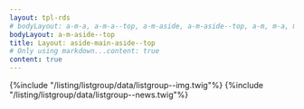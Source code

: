 ```yaml
---
layout: tpl-rds
# bodyLayout: a-m-a, a-m-a--top, a-m-aside, a-m-aside--top, a-m, m-a, m-a--top, m-aside--top
bodyLayout: a-m-aside--top
title: Layout: aside-main-aside--top
# Only using markdown...content: true
content: true
---
```

{%include "/listing/listgroup/data/listgroup--img.twig"%}
{%include "/listing/listgroup/data/listgroup--news.twig"%}



